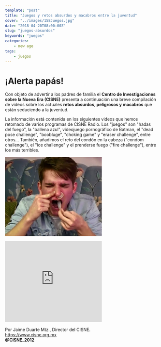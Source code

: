 ```yaml
---
template: "post"
title: "Juegos y retos absurdos y macabros entre la juventud"
cover: "../images/158Juegos.jpg"
date: "2018-04-20T08:00:00Z"
slug: "juegos-absurdos"
keywords: "juegos"
categories: 
    - new age
tags:
    - juegos
---
```


# ¡Alerta papás!
Con objeto de advertir a los padres de familia el **Centro de Investigaciones sobre la Nueva Era (CISNE)** presenta a continuación una breve compilación de videos sobre los actuales **retos absurdos, peligrosos y macabros** que están seduciendo a la juventud.

La información está contenida en los siguientes videos que hemos retomado de varios programas de CISNE Radio. Los "juegos" son "hadas del fuego", la "ballena azul", videojuego pornográfico de Batman, el "dead pose challenge", "boobluge", "choking game" y "eraser challenge", entre otros... También, añadimos el reto del condón en la cabeza ("condom challenge"), el "ice challenge" y el prenderse fuego ("fire challenge"), entre los más terribles.

![Juegos](../images/158Juegos.jpg)  

<iframe width="320" height="266" src="https://www.youtube.com/embed/rmKgnhiKKhA" title="YouTube video player" frameborder="0" allow="accelerometer; autoplay; clipboard-write; encrypted-media; gyroscope; picture-in-picture" allowfullscreen></iframe>

<br/>

Por Jaime Duarte Mtz., Director del CISNE.   
<https://www.cisne.org.mx>    
**@CISNE_2012**  